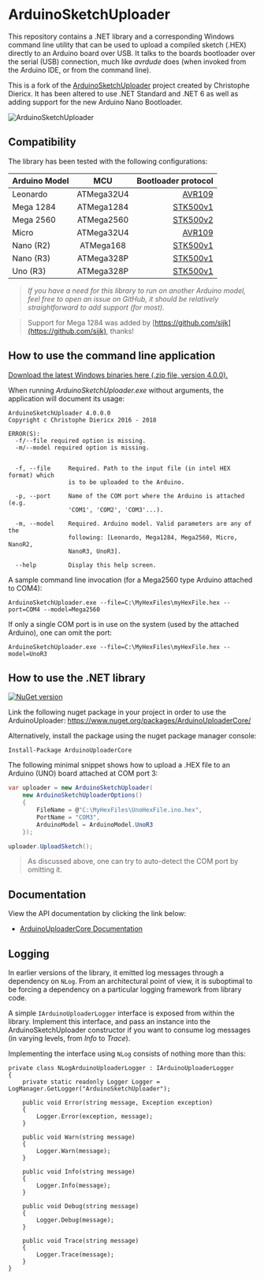 # ArduinoSketchUploader

This repository contains a .NET library and a corresponding Windows command line utility that can be used to upload a compiled sketch (.HEX) directly to an Arduino board over USB. It talks to the boards bootloader over the serial (USB) connection, much like *avrdude* does (when invoked from the Arduino IDE, or from the command line).

This is a fork of the [ArduinoSketchUploader](https://github.com/twinearthsoftware/ArduinoSketchUploader) project created by Christophe Diericx. It has been altered to use .NET Standard and .NET 6 as well as adding support for the new Arduino Nano Bootloader.  

![ArduinoSketchUploader](Images/ArduinoSketchUploader.png)

## Compatibility ##

The library has been tested with the following configurations:

| Arduino Model | MCU           | Bootloader protocol                                |
| ------------- |:-------------:| --------------------------------------------------:|
| Leonardo      | ATMega32U4    | [AVR109](/Documentation/AVR109.pdf)                |
| Mega 1284     | ATMega1284    | [STK500v1](/Documentation/STK500v1.pdf)            |
| Mega 2560     | ATMega2560    | [STK500v2](/Documentation/STK500v2.pdf)            |
| Micro         | ATMega32U4    | [AVR109](/Documentation/AVR109.pdf)                |
| Nano (R2)     | ATMega168     |  [STK500v1](/Documentation/STK500v1.pdf)           |
| Nano (R3)     | ATMega328P    | [STK500v1](/Documentation/STK500v1.pdf)            |
| Uno (R3)      | ATMega328P    | [STK500v1](/Documentation/STK500v1.pdf)            |

> *If you have a need for this library to run on another Arduino model, feel free to open an issue on GitHub, it should be relatively straightforward to add support (for most).*

> Support for Mega 1284 was added by [https://github.com/sijk](https://github.com/sijk), thanks!

## How to use the command line application 

[Download the latest Windows binaries here (.zip file, version 4.0.0).](https://github.com/codaris/ArduinoSketchUploader/releases/download/v4.0.0/ArduinoSketchUploader-4.0.0.zip)

When running *ArduinoSketchUploader.exe* without arguments, the application will document its usage:

```
ArduinoSketchUploader 4.0.0.0
Copyright c Christophe Diericx 2016 - 2018

ERROR(S):
  -f/--file required option is missing.
  -m/--model required option is missing.


  -f, --file     Required. Path to the input file (in intel HEX format) which
                 is to be uploaded to the Arduino.

  -p, --port     Name of the COM port where the Arduino is attached (e.g.
                 'COM1', 'COM2', 'COM3'...).

  -m, --model    Required. Arduino model. Valid parameters are any of the
                 following: [Leonardo, Mega1284, Mega2560, Micro, NanoR2,
                 NanoR3, UnoR3].

  --help         Display this help screen.
```
  
A sample command line invocation (for a Mega2560 type Arduino attached to COM4):

```
ArduinoSketchUploader.exe --file=C:\MyHexFiles\myHexFile.hex --port=COM4 --model=Mega2560
```

If only a single COM port is in use on the system (used by the attached Arduino), one can omit the port:

```
ArduinoSketchUploader.exe --file=C:\MyHexFiles\myHexFile.hex --model=UnoR3
```

## How to use the .NET library 

[![NuGet version](https://badge.fury.io/nu/ArduinoUploaderCore.svg)](https://badge.fury.io/nu/ArduinoUploaderCore)

Link the following nuget package in your project in order to use the ArduinoUploader: https://www.nuget.org/packages/ArduinoUploaderCore/

Alternatively, install the package using the nuget package manager console:

```
Install-Package ArduinoUploaderCore
```

The following minimal snippet shows how to upload a .HEX file to an Arduino (UNO) board attached at COM port 3:

```csharp
var uploader = new ArduinoSketchUploader(
    new ArduinoSketchUploaderOptions()
    {
        FileName = @"C:\MyHexFiles\UnoHexFile.ino.hex",
        PortName = "COM3",
        ArduinoModel = ArduinoModel.UnoR3
    });

uploader.UploadSketch();
```

> As discussed above, one can try to auto-detect the COM port by omitting it.

## Documentation

View the API documentation by clicking the link below:

* [ArduinoUploaderCore Documentation](https://codaris.github.io/ArduinoSketchUploader/)

## Logging 

In earlier versions of the library, it emitted log messages through a dependency on `NLog`. From an architectural point of view, it is suboptimal to be forcing a dependency on a particular logging framework from library code.

A simple `IArduinoUploaderLogger` interface is exposed from within the library. Implement this interface, and pass an instance into the ArduinoSketchUploader constructor if you want to consume log messages (in varying levels, from *Info* to *Trace*).

Implementing the interface using `NLog` consists of nothing more than this:

```
private class NLogArduinoUploaderLogger : IArduinoUploaderLogger
{
    private static readonly Logger Logger = LogManager.GetLogger("ArduinoSketchUploader");

    public void Error(string message, Exception exception)
    {
        Logger.Error(exception, message);
    }

    public void Warn(string message)
    {
        Logger.Warn(message);
    }

    public void Info(string message)
    {
        Logger.Info(message);
    }

    public void Debug(string message)
    {
        Logger.Debug(message);
    }

    public void Trace(string message)
    {
        Logger.Trace(message);
    }
}
```
